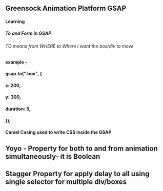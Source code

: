 ## Greensock Animation Platform GSAP

#### Learning

##### To and Form in GSAP

###### TO means from WHERE to Where I want the box/div to move

#### example -

#### gsap.to(".box", {

#### x: 200,

#### y: 300,

#### duration: 5,

#### });

#### Camel Casing used to write CSS inside the GSAP

## Yoyo - Property for both to and from animation simultaneously- it is Boolean

## Stagger Property for apply delay to all using single selector for multiple div/boxes
